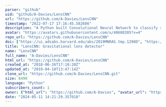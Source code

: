 ```yaml
---
parser: "github"
uid: "github/A-Davies/LensCNN"
url: "https://github.com/A-Davies/LensCNN"
timestamp: "2022-07-17 17:16:45.582686"
description: "A Python built Convolutional Neural Network to classify simulated images as containing a gravitational lens or not."
avatar: "https://avatars.githubusercontent.com/u/40608305?v=4"
repo_url: "https://github.com/A-Davies/LensCNN"
doi: ["https://ui.adsabs.harvard.edu/abs/2019MNRAS.tmp.1298D", "https://ui.adsabs.harvard.edu/abs/2019ascl.soft05016D/abstract"]
title: "LensCNN: Gravitational lens detector"
name: "LensCNN"
full_name: "A-Davies/LensCNN"
html_url: "https://github.com/A-Davies/LensCNN"
created_at: "2018-06-26T17:10:20Z"
updated_at: "2019-04-18T13:47:14Z"
clone_url: "https://github.com/A-Davies/LensCNN.git"
size: 8490
language: "Python"
subscribers_count: 1
owner: {"html_url": "https://github.com/A-Davies", "avatar_url": "https://avatars.githubusercontent.com/u/40608305?v=4", "login": "A-Davies", "type": "User"}
date: "2024-05-11 14:21:29.357018"
---
```

